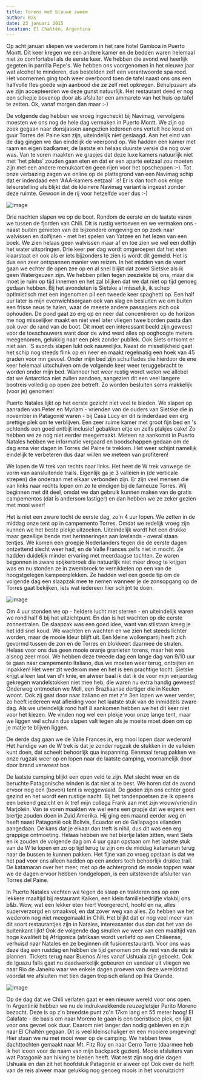 ```yaml
---
title: Torens met blauwe zweem
author: Bas
date: 23 januari 2015
location: El Chaltén, Argentina
---
```

Op acht januari sliepen we wederom in het rare hotel Gamboa in Puerto Montt. Dit keer kregen we een andere kamer en de bedden waren helemaal niet zo comfortabel als de eerste keer. We hebben die avond wel heerlijk gegeten in parrilla Pepe's. We hebben ons voorgenomen in het nieuwe jaar wat alcohol te minderen, dus bestelden zelf een verantwoorde spa rood. Het voornemen ging toch weer overboord toen de tafel naast ons ons een halfvolle fles goede wijn aanbood die ze zelf niet opkregen. Behulpzaam als we zijn accepteerden we deze gunst natuurlijk. Het restaurant deed er nog een schepje bovenop door als afsluiter een ammareto van het huis op tafel te zetten. Ok, vanaf morgen dan maar :-)

De volgende dag hebben we vroeg ingecheckt bij Navimag, vervolgens moesten we ons nog de hele dag vermaken in Puerto Montt. We zijn op zoek gegaan naar donsjassen aangezien iedereen ons vertelt hoe koud en guur Torres del Paine kan zijn, uiteindelijk niet geslaagd. Aan het eind van de dag gingen we dan eindelijk de veerpond op. We hadden een kamer met raam en eigen badkamer, de laatste en helaas duurste versie die nog over was. Van te voren maakten we grapjes dat deze luxe kamers natuurlijk niet met 'het plebs' zouden gaan eten en dat er een aparte eetzaal zou moeten zijn met een andere menukaart en geen rijen voor het opscheppen :-). Tot onze verbazing zagen we online op de plattegrond van een Navimag schip dat er inderdaad een 'AAA-kamers eetzaal' is! Er is dan toch ook enige teleurstelling als blijkt dat de kleinere Navimag variant is ingezet zonder deze ruimte. Gewoon in de rij voor hetzelfde voer dus :-) 

![image](https://cloud.githubusercontent.com/assets/8626944/5886044/c835e67e-a363-11e4-97ef-f48978f17f19.jpg)

Drie nachten slapen we op de boot. Rondom de eerste en de laatste varen we tussen de fjorden van Chili. Dit is rustig vertoeven en we vermaken ons - naast buiten genieten van de bijzondere omgeving en op zoek naar walvissen en dolfijnen - met het spelen van Yatzee en het lezen van een boek. We zien helaas geen walvissen maar af en toe zien we wel een dolfijn het water uitspringen. Drie keer per dag wordt omgeroepen dat het eten klaarstaat en ook als er iets bijzonders te zien is wordt dit gemeld. Het is dus een zeer ontspannen manier van reizen. In het midden van de vaart gaan we echter de open zee op en al snel blijkt dat zowel Sietske als ik geen Watergeuzen zijn. We hebben pillen tegen zeeziekte bij ons, maar die moet je ruim op tijd innemen en het zal blijken dat we dat niet op tijd genoeg gedaan hebben. Bij het avondeten is Sietske al misselijk, ik schep optimistisch met een ingenomen pil een tweede keer spaghetti op. Een half uur later is mijn evenwichtsorgaan ook van slag en besluiten we om buiten een frisse neus te halen, waar de meeste andere passagiers zich ook ophouden. De pond gaat zo erg op en neer dat concentreren op de horizon me nog misselijker maakt en niet veel later vliegen twee borden pasta dan ook over de rand van de boot. Dit moet een interessant beeld zijn geweest voor de toeschouwers want door de wind werd alles op ooghoogte meters meegenomen, gelukkig naar een plek zonder publiek. Ook Siets ontkomt er niet aan. 'S avonds slapen lukt ook nauwelijks. Naast de misselijkheid gaat het schip nog steeds flink op en neer en maakt regelmatig een hoek van 45 graden voor mn gevoel. Onder mijn bed zijn schuiflades die hierdoor de ene keer helemaal uitschuiven om de volgende keer weer teruggebracht te worden onder mijn bed. Wanneer het weer rustig wordt weten we allebei dat we Antarctica niet zullen aandoen, aangezien dit een veel langere bootreis volledig op open zee betreft. Zo worden besluiten soms makkelijk (voor je) genomen!

Puerto Natales lijkt op het eerste gezicht niet veel te bieden. We slapen op aanraden van Peter en Myriam - vrienden van de ouders van Sietske die in november in Patagonië waren - bij Casa Lucy en dit is inderdaad een erg prettige plek om te verblijven. Een zeer ruime kamer met groot fijn bed en 's ochtends een goed ontbijt inclusief gebakken eitje en zelfs plakjes cake! Zo hebben we ze nog niet eerder meegemaakt. Meteen na aankomst in Puerto Natales hebben we informatie vergaard en boodschappen gedaan om de dag erna vier dagen in Torres del Paine te trekken. Het weer schijnt namelijk eindelijk te verbeteren dus daar willen we meteen van profiteren!

We lopen de W trek van rechts naar links. Het heet de W trek vanwege de vorm van aansluitende trails. Eigenlijk ga je 3 valleien in (de verticale strepen) die onderaan met elkaar verbonden zijn. Er zijn veel mensen die van links naar rechts lopen om zo te eindigen bij de fameuze Torres. Wij beginnen met dit deel, omdat we dan gebruik kunnen maken van de gratis campementos (dat is andersom lastiger) en dan hebben we ze zeker gezien met mooi weer! 

Het is niet een zware tocht de eerste dag, zo'n 4 uur lopen. We zetten in de middag onze tent op in campemento Torres. Omdat we redelijk vroeg zijn kunnen we het beste plekje uitzoeken. Uiteindelijk wordt het een drukke maar gezellige bende met herinneringen aan lowlands - overal staan tentjes. We komen een groepje Nederlanders tegen die de eerste dagen ontzettend slecht weer had, en de Valle Frances zelfs niet in mocht. Ze hadden duidelijk minder ervaring met meerdaagse tochten. Ze waren begonnen in zware spijkerbroek die natuurlijk niet meer droog te krijgen was en nu stonden ze in zwembroek te vernikkelen op een van de hoogstgelegen kampeerplekken. Ze hadden wel een goede tip om de volgende dag een slaapzak mee te nemen wanneer je de zonsopgang op de Torres gaat bekijken, iets wat iedereen hier schijnt te doen. 

![image](https://cloud.githubusercontent.com/assets/8626944/5886045/e3450558-a363-11e4-8c7e-49debf36321e.jpg)

Om 4 uur stonden we op - heldere lucht met sterren - en uiteindelijk waren we rond half 6 bij het uitzichtpunt. En dan is het wachten op die eerste zonnestralen. De slaapzak was een goed idee, want van stilstaan kreeg je het idd snel koud. We wachten en wachten en we zien het steeds lichter worden, maar de mooie kleur blijft uit. Een kleine wolkenpartij heeft zich gevormd tussen de zon en de Torres en blokkeert daarmee de stralen. Helaas voor ons dus geen mooie oranje granieten torens, maar het was alsnog zeer mooi. We hebben deze tweede dag een lange dag van 9/10 uur te gaan naar campemento Italiano, dus we moeten weer terug, ontbijten en inpakken! Het weer zit wederom mee en het is een prachtige tocht. Sietske krijgt alleen last van d'r knie, en alweer baal ik dat ik de voor mijn verjaardag gekregen wandelstokken niet mee heb, die waren nu extra handig geweest! Onderweg ontmoeten we Mell, een Brazliaanse dertiger die in Keulen woont. Ook zij gaat door naar Italiano en met z'n 3en lopen we weer verder, zo heeft iedereen wat afleiding voor het laatste stuk van de inmiddels zware dag. Als we uiteindelijk rond half 8 aankomen hebben we het dit keer niet voor het kiezen. We vinden nog wel een plekje voor onze lange tent, maar we liggen wel schuin dus slapen valt tegen als je moeite moet doen om op je matje te blijven liggen. 

De derde dag gaan we de Valle Frances in, erg mooi lopen daar wederom! Het handige van de W trek is dat je zonder rugzak de stukken in de valleien kunt doen, dat scheelt behoorlijk qua inspanning. Eenmaal terug pakken we onze rugzak weer op en lopen naar de laatste camping, voornamelijk door door brand verwoest bos. 

De laatste camping blijkt een open veld te zijn. Met slecht weer en de beruchte Patagonische winden is dat niet al te best. We horen dat de avond ervoor nog een (boven) tent is weggewaaid. De goden zijn ons echter goed gezind en het wordt een rustige nacht. Bij het tandenpoetsen zie ik opeens een bekend gezicht en ik tref mijn collega Frank aan met zijn vrouw/vriendin Marjolein. Van te voren maakten we wel eens een grapje dat we ergens een biertje zouden doen in Zuid Amerika. Hij ging een maand eerder weg en heeft naast Patagonië ook Bolivia, Ecuador en de Gallapagos eilanden aangedaan. De kans dat je elkaar dan treft is nihil, dus dit was een erg grappige ontmoeting. Helaas hebben we het biertje laten zitten, want Siets en ik zouden de volgende dag om 4 uur gaan opstaan om het laatste stuk van de W te lopen en zo op tijd terug te zijn om de middag katamaran terug naar de bussen te kunnen pakken. Het fijne van zo vroeg opstaan is dat we het pad voor ons alleen hadden op een anders toch behoorlijk drukke trail. De katamaran over het meer, met op de achtergrond de mooie toppen waar we de dagen ervoor hebben rondgelopen, is een uitstekende afsluiter van Torres del Paine. 

In Puerto Natales vechten we tegen de slaap en trakteren ons op een lekkere maaltijd bij restaurant Kaiken, een klein familiebedrijfje vlakbij ons b&b. Wow, wat een lekker eten hier! Voorgerecht, hoofd en na, alles superverzorgd en smaakvol, en dat zover weg van alles. Zo hebben we het wederom nog niet meegemaakt in Chili. Het blijkt dat er nog veel meer van dit soort restaurantjes zijn in Natales, interessanter dus dan dat het van de buitenkant lijkt! Ook de volgende dag smullen we weer van een maaltijd van hoge kwaliteit bij Afrigonica (afrikaan wordt verliefd op een Chileense, verhuisd naar Natales en ze beginnen dit fusionrestaurant). Voor ons was deze dag een rustdag en hebben de tijd genomen om de rest van de reis te plannen. Tickets terug naar Buenos Aires vanaf Ushuaia zijn geboekt. Ook de Iguazu falls gaat nu daadwerkelijk gebeuren en vandaar uit vliegen we naar Rio de Janeiro waar we enkele dagen proeven van deze wereldstad vóórdat we afsluiten met tien dagen tropisch eiland op Ihla Grande. 

![image](https://cloud.githubusercontent.com/assets/8626944/5886051/03beb4e6-a364-11e4-9e3d-73d8886f4fb0.jpg)

Op de dag dat we Chili verlaten gaat er een nieuwe wereld voor ons open. In Argentinië hebben we nu de indrukwekkende reuzegletsjer Perito Moreno bezocht. Deze is op z'n breedste punt zo'n 17km lang en 55 meter hoog! El Calafate - de basis om naar Moreno te gaan is een toeristisce plek, en lijkt voor ons gevoel ook duur. Daarom niet langer dan nodig gebleven en zijn naar El Chaltén gegaan. Dit is veel kleinschaliger en een mooiere omgeving! Hier staan we nu met mooi weer op de camping. We hebben twee dachttochten gemaakt naar Mt. Fitz Roy en naar Cerro Torre (daarmee heb ik het icoon voor de naam van mijn backpack gezien). Mooie afsluiters van wat Patagonië aan hiking te bieden heeft. Wat rest zijn nog drie dagen Ushuaia en dan zit het hoofdstuk Patagonië er alweer op! Ook over de helft van de reis alweer maar gelukkig nog genoeg moois in het vooruitzicht! 
